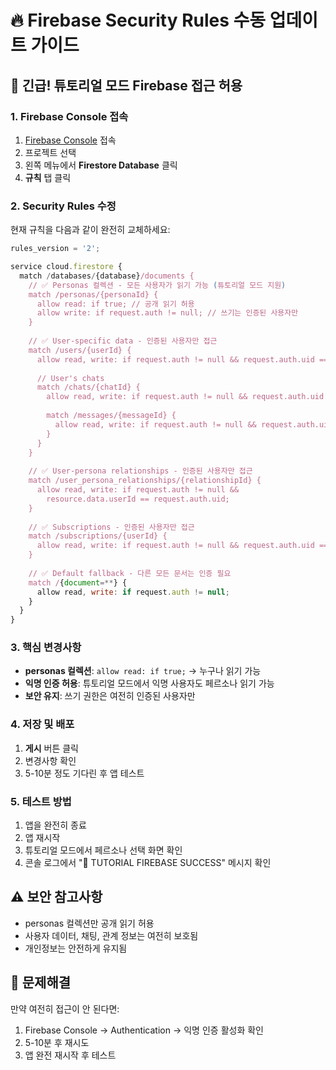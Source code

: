 # 🔥 Firebase Security Rules 수동 업데이트 가이드

## 🚨 긴급! 튜토리얼 모드 Firebase 접근 허용

### 1. Firebase Console 접속
1. [Firebase Console](https://console.firebase.google.com/) 접속
2. 프로젝트 선택
3. 왼쪽 메뉴에서 **Firestore Database** 클릭
4. **규칙** 탭 클릭

### 2. Security Rules 수정
현재 규칙을 다음과 같이 완전히 교체하세요:

```javascript
rules_version = '2';

service cloud.firestore {
  match /databases/{database}/documents {
    // ✅ Personas 컬렉션 - 모든 사용자가 읽기 가능 (튜토리얼 모드 지원)
    match /personas/{personaId} {
      allow read: if true; // 공개 읽기 허용
      allow write: if request.auth != null; // 쓰기는 인증된 사용자만
    }
    
    // ✅ User-specific data - 인증된 사용자만 접근
    match /users/{userId} {
      allow read, write: if request.auth != null && request.auth.uid == userId;
      
      // User's chats
      match /chats/{chatId} {
        allow read, write: if request.auth != null && request.auth.uid == userId;
        
        match /messages/{messageId} {
          allow read, write: if request.auth != null && request.auth.uid == userId;
        }
      }
    }
    
    // ✅ User-persona relationships - 인증된 사용자만 접근
    match /user_persona_relationships/{relationshipId} {
      allow read, write: if request.auth != null && 
        resource.data.userId == request.auth.uid;
    }
    
    // ✅ Subscriptions - 인증된 사용자만 접근
    match /subscriptions/{userId} {
      allow read, write: if request.auth != null && request.auth.uid == userId;
    }
    
    // ✅ Default fallback - 다른 모든 문서는 인증 필요
    match /{document=**} {
      allow read, write: if request.auth != null;
    }
  }
}
```

### 3. 핵심 변경사항
- **personas 컬렉션**: `allow read: if true;` → 누구나 읽기 가능
- **익명 인증 허용**: 튜토리얼 모드에서 익명 사용자도 페르소나 읽기 가능
- **보안 유지**: 쓰기 권한은 여전히 인증된 사용자만

### 4. 저장 및 배포
1. **게시** 버튼 클릭
2. 변경사항 확인
3. 5-10분 정도 기다린 후 앱 테스트

### 5. 테스트 방법
1. 앱을 완전히 종료
2. 앱 재시작
3. 튜토리얼 모드에서 페르소나 선택 화면 확인
4. 콘솔 로그에서 "🎉 TUTORIAL FIREBASE SUCCESS" 메시지 확인

## ⚠️ 보안 참고사항
- personas 컬렉션만 공개 읽기 허용
- 사용자 데이터, 채팅, 관계 정보는 여전히 보호됨
- 개인정보는 안전하게 유지됨

## 🔧 문제해결
만약 여전히 접근이 안 된다면:
1. Firebase Console → Authentication → 익명 인증 활성화 확인
2. 5-10분 후 재시도
3. 앱 완전 재시작 후 테스트 